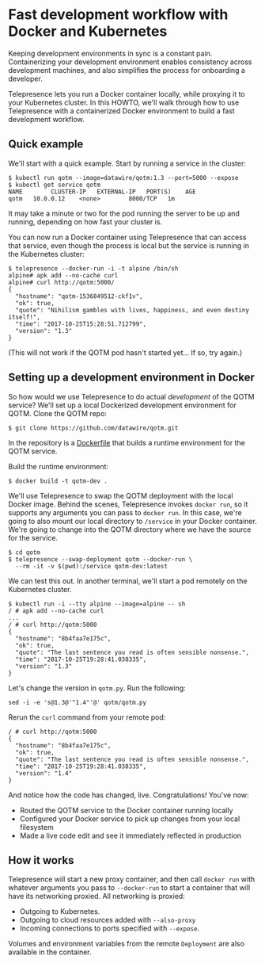 # Fast development workflow with Docker and Kubernetes

Keeping development environments in sync is a constant pain. Containerizing your development environment enables consistency across development machines, and also simplifies the process for onboarding a developer.

Telepresence lets you run a Docker container locally, while proxying it to your Kubernetes cluster. In this HOWTO, we'll walk through how to use Telepresence with a containerized Docker environment to build a fast development workflow.

## Quick example

We'll start with a quick example. Start by running a service in the cluster:

```console
$ kubectl run qotm --image=datawire/qotm:1.3 --port=5000 --expose
$ kubectl get service qotm
NAME        CLUSTER-IP   EXTERNAL-IP   PORT(S)    AGE
qotm   10.0.0.12    <none>        8000/TCP   1m
```

It may take a minute or two for the pod running the server to be up and running, depending on how fast your cluster is.

You can now run a Docker container using Telepresence that can access that service, even though the process is local but the service is running in the Kubernetes cluster:

```console
$ telepresence --docker-run -i -t alpine /bin/sh
alpine# apk add --no-cache curl
alpine# curl http://qotm:5000/
{
  "hostname": "qotm-1536849512-ckf1v",
  "ok": true,
  "quote": "Nihilism gambles with lives, happiness, and even destiny itself!",
  "time": "2017-10-25T15:28:51.712799",
  "version": "1.3"
}
```

(This will not work if the QOTM pod hasn't started yet... If so, try again.)

## Setting up a development environment in Docker

So how would we use Telepresence to do actual *development* of the QOTM service? We'll set up a local Dockerized development environment for QOTM. Clone the QOTM repo:

```
$ git clone https://github.com/datawire/qotm.git
```

In the repository is a [Dockerfile](https://github.com/datawire/qotm/blob/master/Dockerfile) that builds a runtime environment for the QOTM service.

Build the runtime environment:

```
$ docker build -t qotm-dev .
```

We'll use Telepresence to swap the QOTM deployment with the local Docker image. Behind the scenes, Telepresence invokes `docker run`, so it supports any arguments you can pass to `docker run`. In this case, we're going to also mount our local directory to `/service` in your Docker container. We're going to change into the QOTM directory where we have the source for the service.

```
$ cd qotm
$ telepresence --swap-deployment qotm --docker-run \
  --rm -it -v $(pwd):/service qotm-dev:latest
```

We can test this out. In another terminal, we'll start a pod remotely on the Kubernetes cluster.

```
$ kubectl run -i --tty alpine --image=alpine -- sh
/ # apk add --no-cache curl
...
/ # curl http://qotm:5000
{
  "hostname": "8b4faa7e175c",
  "ok": true,
  "quote": "The last sentence you read is often sensible nonsense.",
  "time": "2017-10-25T19:28:41.038335",
  "version": "1.3"
}

```

Let's change the version in `qotm.py`. Run the following:

```
sed -i -e 's@1.3@'"1.4"'@' qotm/qotm.py
```

Rerun the `curl` command from your remote pod:

```
/ # curl http://qotm:5000
{
  "hostname": "8b4faa7e175c",
  "ok": true,
  "quote": "The last sentence you read is often sensible nonsense.",
  "time": "2017-10-25T19:28:41.038335",
  "version": "1.4"
}
```

And notice how the code has changed, live. Congratulations! You've now:

* Routed the QOTM service to the Docker container running locally
* Configured your Docker service to pick up changes from your local filesystem
* Made a live code edit and see it immediately reflected in production

## How it works

Telepresence will start a new proxy container, and then call `docker run` with whatever arguments you pass to `--docker-run` to start a container that will have its networking proxied. All networking is proxied:

* Outgoing to Kubernetes.
* Outgoing to cloud resources added with `--also-proxy`
* Incoming connections to ports specified with `--expose`.

Volumes and environment variables from the remote `Deployment` are also available in the container.
